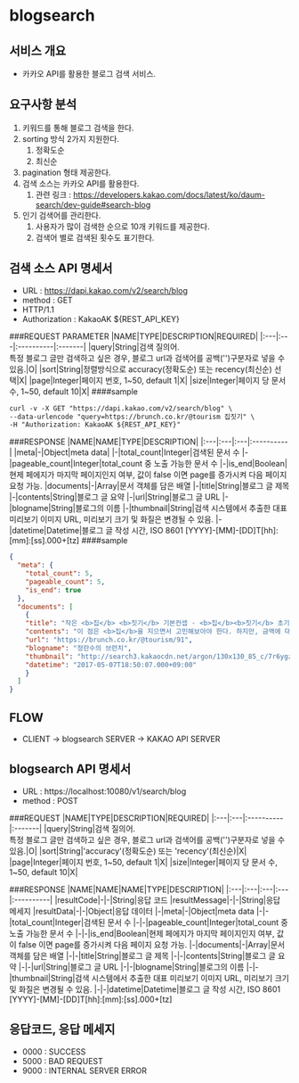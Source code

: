 # blogsearch
## 서비스 개요
- 카카오 API를 활용한 블로그 검색 서비스. 

## 요구사항 분석
1. 키워드를 통해 블로그 검색을 한다.
2. sorting 방식 2가지 지원한다.
   1. 정확도순
   2. 최신순
3. pagination 형태 제공한다.
4. 검색 소스는 카카오 API를 활용한다. 
   1. 관련 링크 : https://developers.kakao.com/docs/latest/ko/daum-search/dev-guide#search-blog
5. 인기 검색어를 관리한다.
   1. 사용자가 많이 검색한 순으로 10개 키워드를 제공한다.
   2. 검색어 별로 검색된 횟수도 표기한다.

## 검색 소스 API 명세서
- URL : https://dapi.kakao.com/v2/search/blog
- method : GET
- HTTP/1.1
- Authorization : KakaoAK ${REST_API_KEY}

###REQUEST PARAMETER
|NAME|TYPE|DESCRIPTION|REQUIRED|
|:---|:---|:----------|:-------|
|query|String|검색 질의어.<br> 특정 블로그 글만 검색하고 싶은 경우, 블로그 url과 검색어를 공백('')구분자로 넣을 수 있음.|O|
|sort|String|정렬방식으로 accuracy(정확도순) 또는 recency(최신순) 선택|X|
|page|Integer|페이지 번호, 1~50, default 1|X|
|size|Integer|페이지 당 문서 수, 1~50, default 10|X|
####sample
```markdown
curl -v -X GET "https://dapi.kakao.com/v2/search/blog" \
--data-urlencode "query=https://brunch.co.kr/@tourism 집짓기" \
-H "Authorization: KakaoAK ${REST_API_KEY}"
```
###RESPONSE
|NAME|NAME|TYPE|DESCRIPTION|
|:---|:---|:---|:----------|
|meta|-|Object|meta data|
|-|total_count|Integer|검색된 문서 수
|-|pageable_count|Integer|total_count 중 노출 가능한 문서 수
|-|is_end|Boolean|현제 페에지가 마지막 페이지인지 여부, 값이 false 이면 page를 증가시켜 다음 페이지 요청 가능.
|documents|-|Array|문서 객체를 담은 배열
|-|title|String|블로그 글 제목
|-|contents|String|블로그 글 요약
|-|url|String|블로그 글 URL
|-|blogname|String|블로그의 이름
|-|thumbnail|String|검색 시스템에서 추출한 대표 미리보기 이미지 URL, 미리보기 크기 및 화질은 변경될 수 있음.
|-|datetime|Datetime|블로그 글 작성 시간, ISO 8601 [YYYY]-[MM]-[DD]T[hh]:[mm]:[ss].000+[tz]
####sample
```json
{
  "meta": {
    "total_count": 5,
    "pageable_count": 5,
    "is_end": true
  },
  "documents": [
    {
    "title": "작은 <b>집</b> <b>짓기</b> 기본컨셉 - <b>집</b><b>짓기</b> 초기구상하기",    
    "contents": "이 점은 <b>집</b>을 지으면서 고민해보아야 한다. 하지만, 금액에 대한 가성비 대비 크게 문제되지 않을 부분이라 생각하여 설계로 극복하자고 생각했다. 전체 <b>집</b><b>짓기</b>의 기본방향은 크게 세 가지이다. 우선은 여가의 영역 증대이다. 현대 시대 일도 중요하지만, 여가시간 <b>집</b>에서 어떻게 보내느냐가 중요하니깐 이를 기본적...",
    "url": "https://brunch.co.kr/@tourism/91",
    "blogname": "정란수의 브런치",
    "thumbnail": "http://search3.kakaocdn.net/argon/130x130_85_c/7r6ygzbvBDc",
    "datetime": "2017-05-07T18:50:07.000+09:00"
    }
  ]
}
```

## FLOW
- CLIENT -> blogsearch SERVER -> KAKAO API SERVER

## blogsearch API 명세서
- URL : https://localhost:10080/v1/search/blog
- method : POST

###REQUEST
|NAME|TYPE|DESCRIPTION|REQUIRED|
|:---|:---|:----------|:-------|
|query|String|검색 질의어.<br> 특정 블로그 글만 검색하고 싶은 경우, 블로그 url과 검색어를 공백('')구분자로 넣을 수 있음.|O|
|sort|String|'accuracy'(정확도순) 또는 'recency'(최신순)|X|
|page|Integer|페이지 번호, 1~50, default 1|X|
|size|Integer|페이지 당 문서 수, 1~50, default 10|X|

###RESPONSE
|NAME|NAME|NAME|TYPE|DESCRIPTION|
|:---|:---|:---|:---|:----------|
|resultCode|-|-|String|응답 코드
|resultMessage|-|-|String|응답 메세지
|resultData|-|-|Object|응답 데이터
|-|meta|-|Object|meta data
|-|-|total_count|Integer|검색된 문서 수
|-|-|pageable_count|Integer|total_count 중 노출 가능한 문서 수
|-|-|is_end|Boolean|현제 페에지가 마지막 페이지인지 여부, 값이 false 이면 page를 증가시켜 다음 페이지 요청 가능.
|-|documents|-|Array|문서 객체를 담은 배열
|-|-|title|String|블로그 글 제목
|-|-|contents|String|블로그 글 요약
|-|-|url|String|블로그 글 URL
|-|-|blogname|String|블로그의 이름
|-|-|thumbnail|String|검색 시스템에서 추출한 대표 미리보기 이미지 URL, 미리보기 크기 및 화질은 변경될 수 있음.
|-|-|datetime|Datetime|블로그 글 작성 시간, ISO 8601 [YYYY]-[MM]-[DD]T[hh]:[mm]:[ss].000+[tz]

## 응답코드, 응답 메세지
- 0000 : SUCCESS
- 5000 : BAD REQUEST
- 9000 : INTERNAL SERVER ERROR